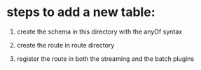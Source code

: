 # steps to add a new table: 

1. create the schema in this directory with the anyOf syntax 

2. create the route in route directory

3. register the route in both the streaming and the batch plugins